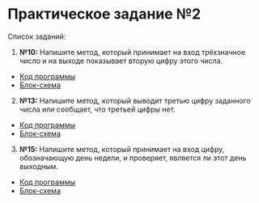 # Практическое задание №2

Список заданий:

1. **№10:**  Напишите метод, который принимает на вход трёхзначное число
и на выходе показывает вторую цифру этого числа.  
* [Код программы](Task10/Program.cs)  
* [Блок-схема]()

2. **№13:** Напишите метод, который выводит третью цифру заданного
числа или сообщает, что третьей цифры нет.  
* [Код программы](Task13/Program.cs)  
* [Блок-схема]()  

3. **№15:** Напишите метод, который принимает на вход цифру,
обозначающую день недели, и проверяет, является ли этот день выходным.  
* [Код программы](Task15/Program.cs)  
* [Блок-схема]()


